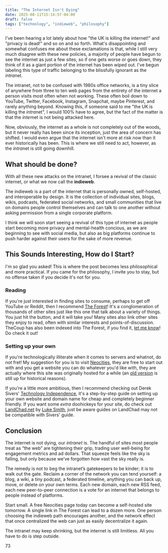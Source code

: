 ```yaml
---
title: "The Internet Isn't Dying"
date: 2025-08-11T15:14:57-04:00
draft: false
tags: ["technology", "indieweb", "philosophy"]
---
```


I've been hearing a lot lately about how "the UK is killing the internet!" and "privacy is dead!" and so on and so forth. What's disappointing and somewhat confuses me about these exclamations is that, while I still very much disagree with these new policies, a majority of people have begun to see the internet as just a few sites, so if one gets worse or goes down, they think of it as a giant portion of the internet has been wiped out. I've begun labeling this type of traffic belonging to the blissfully ignorant as the *intra*net.

The intranet, not to be confused with 1980s office networks, is a tiny slice of anywhere from three to ten web pages from the entirety of the internet a person visits most often when not working. These often boil down to YouTube, Twitter, Facebook, Instagram, Snapchat, maybe Pinterest, and rarely anything beyond. Knowing this, if someone said to me "the UK is killing the *intra*net", I would 100% have to agree, but the fact of the matter is that the *inter*net is not being attacked here.

Now, obviously, the internet as a whole is not completely out of the woods, but it never really has been since its inception, just the area of concern has shifted. I would even argue that the internet isn't more at risk now than it ever historically has been. This is where we still need to act, however, as the *intra*net is still going downhill.

## What should be done?

With all these new attacks on the intranet, I forsee a revival of the classic internet, or what we now call the **indieweb**. 

The indieweb is a part of the internet that is personally owned, self-hosted, and interoperable by design. It is the collection of individual sites, blogs, wikis, podcasts, federated social networks, and small communities that live on domains people control themselves and can talk to one another without asking permission from a single corporate platform.

I think we will soon start seeing a revival of this type of internet as people start becoming more privacy and mental-health concious, as we are beginning to see with social media, but also as big platforms continue to push harder against their users for the sake of more revenue.

## This Sounds Interesting, How do I Start?

I'm so glad you asked! This is where the post becomes less philosophical and more practical. If you came for the philosophy, I invite you to stay, but no offense taken if you decide it's not for you.

### Reading

If you're just interested in finding sites to consume, perhaps to get off YouTube or Reddit, then I recommend [The Forest](https://theforest.link/)! It's a conglomeration of thousands of other sites just like this one that talk about a variety of things. You just hit the button, and it will take you! Many sites also link other sites they enjoy to read, often with similar interests and points-of-discussion. TheCoup has also been indexed into The Forest, if you find it, [let me know](/contact/)! Do check it out!

### Setting up your own

If you're technologically illiterate when it comes to servers and whatnot, do not fret! My suggestion for you is to visit [Neocities](https://neocities.org/), they are free to start out with and you get a website you can do whatever you'd like with, they are actually where this site was originally hosted for a while (an [old version](https://thecoup.neocities.org) is still up for historical reasons). 

If you're a little more ambitious, then I recommend checking out Derek Sivers' [Technology Independence](https://sive.rs/ti/), it's a step-by-step guide on setting up your own website and domain name for cheap and completely beginner friendly. If you want some *extra* doohickeys for your site, do check out [LandChad.net](https://landchad.net/) by [Luke Smith](https://lukesmith.xyz), just be aware guides on LandChad may not be compatible with Sivers' guide.

## Conclusion

The internet is not dying, our *intranet* is. The handful of sites most people treat as “the web” are tightening their grip, trading user well-being for engagement metrics and ad dollars. That squeeze feels like the sky is falling, but only because we’ve forgotten how vast the sky really is.

The remedy is not to beg the intranet’s gatekeepers to be kinder; it is to walk out the gate. Reclaim a corner of the network you can tend yourself: a blog, a wiki, a tiny podcast, a federated timeline, anything you can back up, move, or delete on your own terms. Each new domain, each new RSS feed, each new peer-to-peer connection is a vote for an internet that belongs to people instead of platforms.

Start small. A free Neocities page today can become a self-hosted site tomorrow. A single link in The Forest can lead to a dozen more. One person choosing the indieweb path encourages another, and the network effect that once centralized the web can just as easily decentralize it again.

The intranet may keep shrinking, but the internet is still limitless. All you have to do is step outside.

73
